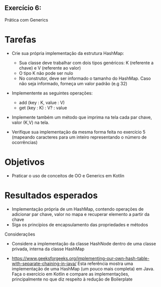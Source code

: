 ## Exercício 6:

Prática com Generics

# Tarefas
- Crie sua própria implementação da estrutura HashMap:
	- Sua classe deve trabalhar com dois tipos genéricos: K (referente a chave) e  V (referente ao valor) 
	- O tipo K não pode ser nulo 
	- No construtor, deve ser informado o tamanho do HashMap. Caso não seja informado, forneça um valor padrão (e.g 32)

- Implementente as seguintes operações:
	- add (key : K, value : V)
	- get (key : K) : V? : value

- Implemente também um método que imprima na tela cada par chave, valor (K,V) na tela. 

- Verifique sua implementação da mesma forma feita no exercício 5 (mapeando caracteres para um inteiro representando o número de ocorrências)   

# Objetivos
- Praticar o uso de conceitos de OO e Generics em Kotlin

# Resultados esperados
- Implementação própria de um HashMap, contendo operações de adicionar par chave, valor no mapa e recuperar elemento a partir da chave
- Siga os princípios de encapsulamento das propriedades e métodos

Considerações
- Considere a implementação da classe HashNode dentro de uma classe privada, interna da classe HashMap
 
- https://www.geeksforgeeks.org/implementing-our-own-hash-table-with-separate-chaining-in-java/
Esta referência mostra uma implementação de uma HashMap (um pouco mais completa) em Java.
Faça o exercício em Kotlin e compare as implementações, principalmente no que diz respeito à redução de Boilerplate


